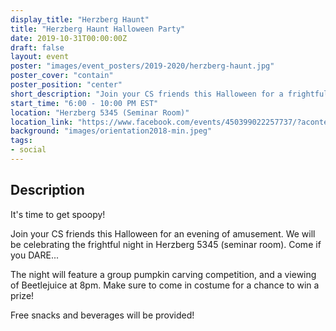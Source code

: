 ```yaml
---
display_title: "Herzberg Haunt"
title: "Herzberg Haunt Halloween Party"
date: 2019-10-31T00:00:00Z
draft: false
layout: event
poster: "images/event_posters/2019-2020/herzberg-haunt.jpg"
poster_cover: "contain"
poster_position: "center"
short_description: "Join your CS friends this Halloween for a frightful night of amusement!"
start_time: "6:00 - 10:00 PM EST"
location: "Herzberg 5345 (Seminar Room)"
location_link: "https://www.facebook.com/events/450399022257737/?acontext=%7B%22event_action_history%22%3A[%7B%22surface%22%3A%22page%22%7D]%7D"
background: "images/orientation2018-min.jpeg"
tags:
- social
---
```


## Description

It's time to get spoopy!

Join your CS friends this Halloween for an evening of amusement. We will be celebrating the frightful night in Herzberg 5345 (seminar room). Come if you DARE...

The night will feature a group pumpkin carving competition, and a viewing of Beetlejuice at 8pm. Make sure to come in costume for a chance to win a prize!

Free snacks and beverages will be provided!